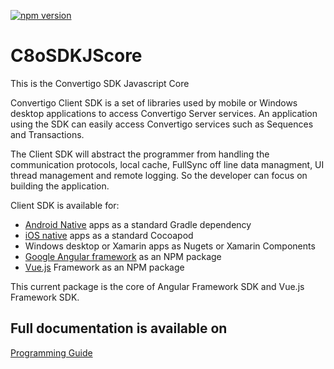 [![npm version](https://img.shields.io/npm/v/c8osdkjscore.svg)](https://www.npmjs.com/package/c8osdkjscore)

# C8oSDKJScore #

This is the Convertigo SDK Javascript Core

Convertigo Client SDK is a set of libraries used by mobile or Windows desktop applications to access Convertigo Server services. An application using the SDK can easily access Convertigo services such as Sequences and Transactions.

The Client SDK will abstract the programmer from handling the communication protocols, local cache, FullSync off line data managment, UI thread management and remote logging. So the developer can focus on building the application.

Client SDK is available for:
* [Android Native](https://github.com/convertigo/c8osdk-android) apps as a standard Gradle dependency
* [iOS native](https://github.com/convertigo/c8osdk-ios) apps as a standard Cocoapod
* Windows desktop or Xamarin apps as Nugets or Xamarin Components
* [Google Angular framework](https://github.com/convertigo/c8osdk-angular) as an NPM package
* [Vue.js](https://github.com/convertigo/c8osdk-vuejs) Framework as an NPM package

This current package is the core of Angular Framework SDK and Vue.js Framework SDK.

## Full documentation is available on ##

[Programming Guide](https://www.convertigo.com/document/convertigo-client-sdk/programming-guide/)
